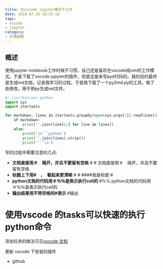 ```yaml
---
title: 在vscode jupyter模式下工作
date: 2018-07-26 18:53:19
tags: 
- vscode 
- jupyter
category: 
- 环境搭建
---
```


## 概述
使用jupyter notebook工作时候不习惯，自己还是喜欢在vscode纯vim的工作模式。于是下载了vscode jupyter的插件，但是这是来写pyd代码的。我的目的最终是生成md文档，记录我学习的过程。于是我下载了一个py2md.py的工具。做了些修改，用于把py生成md文件。

```python
#! /usr/bin/env python
import sys
import itertools

for markdown, lines in itertools.groupby(open(sys.argv[1]).readlines(), key=lambda line: line.startswith('# ')):
    if markdown:
        print(''.join(line[2:] for line in lines))
    else:
        print('\n```python')
        print(''.join(lines).strip())
        print('```\n')
```
写的过程中需要注意的几点:
- **文档直接用＃　隔开，并且不要留有空格**
\# \# 文档直接用＃　隔开，并且不要留有空格
- **标题上下用#　，　看起来更清晰**
\# 
\# ####我是标题
\# 
- **python文档的代码用＃％％是表示执行cell的**
\#%%
python文档的代码用＃％％是表示执行cell的
- **输出结果用不带空格的#表示**
\#输出

# 使用vscode 的tasks可以快速的执行python命令
添加任务的做法可见[vscode 文档](https://code.visualstudio.com/docs/editor/tasks)

更新
vscode 下安装的插件
- github
